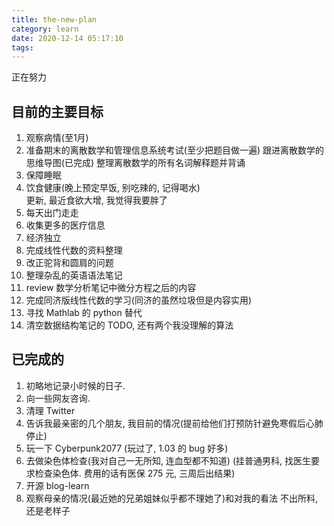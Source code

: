 ```yaml
---
title: the-new-plan
category: learn
date: 2020-12-14 05:17:10
tags:
---
```


正在努力

<!-- more -->

## 目前的主要目标

1. 观察病情(至1月)
2. 准备期末的离散数学和管理信息系统考试(至少把题目做一遍)
   跟进离散数学的思维导图(已完成)
   整理离散数学的所有名词解释题并背诵
3. 保障睡眠
4. 饮食健康(晚上预定早饭, 别吃辣的, 记得喝水)\
   更新, 最近食欲大增, 我觉得我要胖了
5. 每天出门走走
6. 收集更多的医疗信息
7. 经济独立
8. 完成线性代数的资料整理
9.  改正驼背和圆肩的问题
10. 整理杂乱的英语语法笔记
11. review 数学分析笔记中微分方程之后的内容
12. 完成同济版线性代数的学习(同济的虽然垃圾但是内容实用)
13. 寻找 Mathlab 的 python 替代
14. 清空数据结构笔记的 TODO, 还有两个我没理解的算法

## 已完成的

1. 初略地记录小时候的日子.
2. 向一些网友咨询.
3. 清理 Twitter
4. 告诉我最亲密的几个朋友, 我目前的情况(提前给他们打预防针避免寒假后心肺停止)
5. 玩一下 Cyberpunk2077 (玩过了, 1.03 的 bug 好多)
6. 去做染色体检查(我对自己一无所知, 连血型都不知道) (挂普通男科, 找医生要求检查染色体. 费用的话有医保 275 元, 三周后出结果)
7. 开源 blog-learn
8. 观察母亲的情况(最近她的兄弟姐妹似乎都不理她了)和对我的看法
   不出所料, 还是老样子